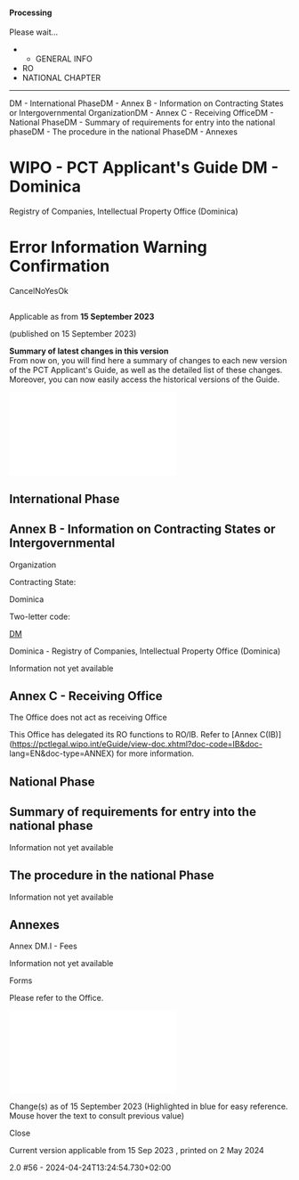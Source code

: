 ####  Processing

Please wait...

  *   * GENERAL INFO
  * RO
  * NATIONAL CHAPTER
  *   *   *   
DM - International PhaseDM - Annex B - Information on Contracting States or
Intergovernmental OrganizationDM - Annex C - Receiving OfficeDM - National
PhaseDM - Summary of requirements for entry into the national phaseDM - The
procedure in the national PhaseDM - Annexes

#  WIPO - PCT Applicant's Guide DM - Dominica  
Registry of Companies, Intellectual Property Office (Dominica)

#  Error Information Warning Confirmation

  

CancelNoYesOk

##

Applicable as from  **15 September 2023**

(published on 15 September 2023)

  
**Summary of latest changes in this version**  
From now on, you will find here a summary of changes to each new version of
the PCT Applicant's Guide, as well as the detailed list of these changes.
Moreover, you can now easily access the historical versions of the Guide.  
  
  

![](/eGuide/javax.faces.resource/spacer/dot_clear.gif.xhtml?ln=primefaces&v=6.1)

##  International Phase

##  Annex B - Information on Contracting States or Intergovernmental
Organization

Contracting State:

Dominica

Two-letter code:

[DM](https://pctlegal.wipo.int/eGuide/view-doc.xhtml?doc-code=DM&doc-lang=EN)

Dominica - Registry of Companies, Intellectual Property Office (Dominica)

Information not yet available

##  Annex C - Receiving Office

The Office does not act as receiving Office

This Office has delegated its RO functions to RO/IB. Refer to [Annex
C(IB)](https://pctlegal.wipo.int/eGuide/view-doc.xhtml?doc-code=IB&doc-
lang=EN&doc-type=ANNEX) for more information.

##  National Phase

##  Summary of requirements for entry into the national phase

Information not yet available

##  The procedure in the national Phase

Information not yet available

##  Annexes

Annex DM.I - Fees

Information not yet available

Forms

Please refer to the Office.

![](/eGuide/javax.faces.resource/spacer/dot_clear.gif.xhtml?ln=primefaces&v=6.1)

Change(s) as of 15 September 2023 (Highlighted in blue for easy reference.
Mouse hover the text to consult previous value)

Close

Current version applicable from 15 Sep 2023 , printed on 2 May 2024

2.0 #56 - 2024-04-24T13:24:54.730+02:00

